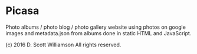 # Picasa
Photo albums / photo blog / photo gallery website using photos on google images and metadata.json from albums done in static HTML and JavaScript.

(c) 2016 D. Scott Williamson
All rights reserved.
